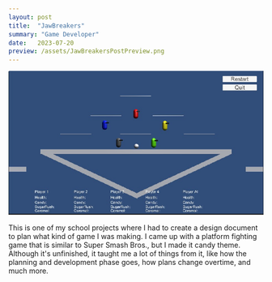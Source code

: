 ```yaml
---
layout: post
title:  "JawBreakers"
summary: "Game Developer"
date:   2023-07-20
preview: /assets/JawBreakersPostPreview.png
---
```


![JawBreakers](/assets/JawBreakers.png)

This is one of my school projects where I had to create a design document to plan what kind of game I was making. 
I came up with a platform fighting game that is similar to Super Smash Bros., but I made it candy theme. 
Although it's unfinished, it taught me a lot of things from it, like how the planning and development phase goes, how plans change overtime, and much more. 
